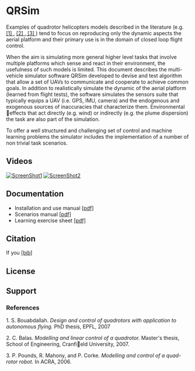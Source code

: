 QRSim
=====

Examples of quadrotor helicopters models described in the literature (e.g. [ [1] ](#one), [ [2] ](#two),[ [3] ](#three)) tend to focus on reproducing only the dynamic aspects the aerial platform and their
primary use is in the domain of closed loop flight control. 

When the aim is simulating more general higher level tasks that involve multiple platforms which sense and react in their environment, the usefulness of such models is limited.
This document describes the multi-vehicle simulator software QRSim developed to
devise and test algorithm that allow a set of UAVs to communicate and cooperate to
achieve common goals. In addition to realistically simulate the dynamic of the aerial platform (learned from flight tests), the software simulates the sensors suite that typically equips a UAV (i.e. GPS, IMU, camera) and the endogenous and exogenous sources of inaccuracies that characterize them. Environmental effects that act directly (e.g. wind) or indirectly (e.g. the plume dispersion) the task are also part of the simulation.

To offer a well structured and challenging set of control and machine learning problems
the simulator includes the implementation of a number of non trivial task scenarios.

## Videos
[![ScreenShot1](https://github.com/UCL-CompLACS/qrsim/doc/Youtube_Video1.png)](http://youtu.be/5ka4tP0z2RQ)
[![ScreenShot2](https://github.com/UCL-CompLACS/qrsim/doc/Youtube_Video1.png)](http://youtu.be/SjOaX4Z0iLk)

## Documentation
* Installation and use manual <a href="https://github.com/UCL-CompLACS/qrsim/doc/manual.pdf">[pdf]<a/>
* Scenarios manual <a href="https://github.com/UCL-CompLACS/qrsim/doc/scenarios.pdf">[pdf]<a/>
* Learning exercise sheet <a href="https://github.com/UCL-CompLACS/qrsim/doc/exercises.pdf">[pdf]<a/> 


## Citation
If you <a href="https://github.com/UCL-CompLACS/qrsim/doc/qrsimcite.bib">[bib]<a/>

## License

## Support

### References
1.<a id="one"></a>  S. Bouabdallah. _Design and control of quadrotors with application to autonomous flying._ PhD thesis, EPFL, 2007

2.<a id="two"></a>  C. Balas. _Modelling and linear control of a quadrotor._ Master's thesis, School of
Engineering, Cranfield University, 2007.

3.<a id="three"></a>  P. Pounds, R. Mahony, and P. Corke. _Modelling and control of a quad-rotor robot._
In ACRA, 2006.




